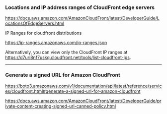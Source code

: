 ### Locations and IP address ranges of CloudFront edge servers
https://docs.aws.amazon.com/AmazonCloudFront/latest/DeveloperGuide/LocationsOfEdgeServers.html


IP Ranges for cloudfront distributions

https://ip-ranges.amazonaws.com/ip-ranges.json


Alternatively, you can view only the CloudFront IP ranges at https://d7uri8nf7uskq.cloudfront.net/tools/list-cloudfront-ips.

---

### Generate a signed URL for Amazon CloudFront

https://boto3.amazonaws.com/v1/documentation/api/latest/reference/services/cloudfront.html#generate-a-signed-url-for-amazon-cloudfront

https://docs.aws.amazon.com/AmazonCloudFront/latest/DeveloperGuide/private-content-creating-signed-url-canned-policy.html

